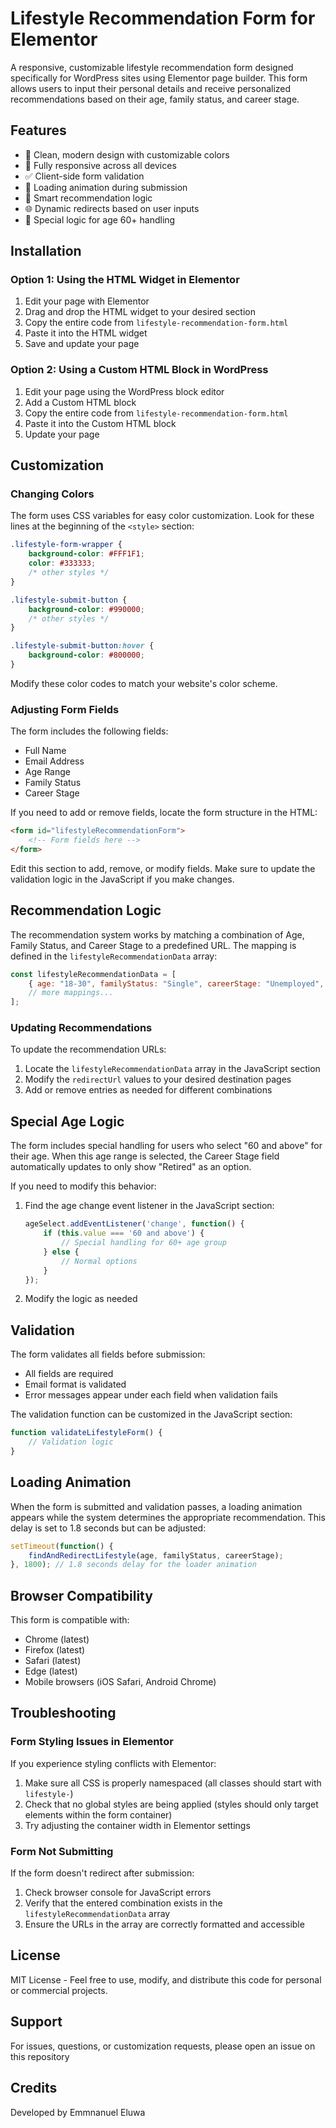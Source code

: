 # Lifestyle Recommendation Form for Elementor

A responsive, customizable lifestyle recommendation form designed specifically for WordPress sites using Elementor page builder. This form allows users to input their personal details and receive personalized recommendations based on their age, family status, and career stage.


## Features

- 🎨 Clean, modern design with customizable colors
- 📱 Fully responsive across all devices
- ✅ Client-side form validation
- 🔄 Loading animation during submission
- 🧠 Smart recommendation logic
- 🌐 Dynamic redirects based on user inputs
- 🧮 Special logic for age 60+ handling

## Installation

### Option 1: Using the HTML Widget in Elementor

1. Edit your page with Elementor
2. Drag and drop the HTML widget to your desired section
3. Copy the entire code from `lifestyle-recommendation-form.html`
4. Paste it into the HTML widget
5. Save and update your page

### Option 2: Using a Custom HTML Block in WordPress

1. Edit your page using the WordPress block editor
2. Add a Custom HTML block
3. Copy the entire code from `lifestyle-recommendation-form.html`
4. Paste it into the Custom HTML block
5. Update your page

## Customization

### Changing Colors

The form uses CSS variables for easy color customization. Look for these lines at the beginning of the `<style>` section:

```css
.lifestyle-form-wrapper {
    background-color: #FFF1F1;
    color: #333333;
    /* other styles */
}

.lifestyle-submit-button {
    background-color: #990000;
    /* other styles */
}

.lifestyle-submit-button:hover {
    background-color: #800000;
}
```

Modify these color codes to match your website's color scheme.

### Adjusting Form Fields

The form includes the following fields:
- Full Name
- Email Address
- Age Range
- Family Status
- Career Stage

If you need to add or remove fields, locate the form structure in the HTML:

```html
<form id="lifestyleRecommendationForm">
    <!-- Form fields here -->
</form>
```

Edit this section to add, remove, or modify fields. Make sure to update the validation logic in the JavaScript if you make changes.

## Recommendation Logic

The recommendation system works by matching a combination of Age, Family Status, and Career Stage to a predefined URL. The mapping is defined in the `lifestyleRecommendationData` array:

```javascript
const lifestyleRecommendationData = [
    { age: "18-30", familyStatus: "Single", careerStage: "Unemployed", redirectUrl: "https://[YOUR-DOMAIN]/recommendation/path-1/" },
    // more mappings...
];
```

### Updating Recommendations

To update the recommendation URLs:

1. Locate the `lifestyleRecommendationData` array in the JavaScript section
2. Modify the `redirectUrl` values to your desired destination pages
3. Add or remove entries as needed for different combinations

## Special Age Logic

The form includes special handling for users who select "60 and above" for their age. When this age range is selected, the Career Stage field automatically updates to only show "Retired" as an option.

If you need to modify this behavior:

1. Find the age change event listener in the JavaScript section:
   ```javascript
   ageSelect.addEventListener('change', function() {
       if (this.value === '60 and above') {
           // Special handling for 60+ age group
       } else {
           // Normal options
       }
   });
   ```
2. Modify the logic as needed

## Validation

The form validates all fields before submission:
- All fields are required
- Email format is validated
- Error messages appear under each field when validation fails

The validation function can be customized in the JavaScript section:

```javascript
function validateLifestyleForm() {
    // Validation logic
}
```

## Loading Animation

When the form is submitted and validation passes, a loading animation appears while the system determines the appropriate recommendation. This delay is set to 1.8 seconds but can be adjusted:

```javascript
setTimeout(function() {
    findAndRedirectLifestyle(age, familyStatus, careerStage);
}, 1800); // 1.8 seconds delay for the loader animation
```

## Browser Compatibility

This form is compatible with:
- Chrome (latest)
- Firefox (latest)
- Safari (latest)
- Edge (latest)
- Mobile browsers (iOS Safari, Android Chrome)

## Troubleshooting

### Form Styling Issues in Elementor

If you experience styling conflicts with Elementor:

1. Make sure all CSS is properly namespaced (all classes should start with `lifestyle-`)
2. Check that no global styles are being applied (styles should only target elements within the form container)
3. Try adjusting the container width in Elementor settings

### Form Not Submitting

If the form doesn't redirect after submission:

1. Check browser console for JavaScript errors
2. Verify that the entered combination exists in the `lifestyleRecommendationData` array
3. Ensure the URLs in the array are correctly formatted and accessible

## License

MIT License - Feel free to use, modify, and distribute this code for personal or commercial projects.

## Support

For issues, questions, or customization requests, please open an issue on this repository 

## Credits

Developed by Emmnanuel Eluwa
